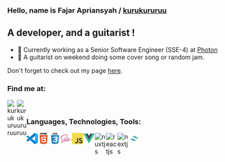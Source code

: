 ### Hello, name is Fajar Apriansyah / [kurukururuu][github]

## A developer, and a guitarist !
- 🏢 Currently working as a Senior Software Engineer (SSE-4) at [Photon][photon]
- 🎸 A guitarist on weekend doing some cover song or random jam.

Don't forget to check out my page [here](https://kurukururuu.github.io/).

### Find me at:

[<img align="left" alt="kurukururuu" fill="white" width="22px" src="https://www.iconsdb.com/icons/preview/white/instagram-6-xxl.png" />][instagram]
[<img align="left" alt="kurukururuu" width="22px" src="https://www.iconsdb.com/icons/preview/white/linkedin-3-xxl.png" />][linkedin]

<br />

### Languages, Technologies, Tools:
<img align="left" alt="vscode" width="26px" src="https://raw.githubusercontent.com/github/explore/80688e429a7d4ef2fca1e82350fe8e3517d3494d/topics/visual-studio-code/visual-studio-code.png" />
<img align="left" alt="html5" width="26px" src="https://raw.githubusercontent.com/github/explore/80688e429a7d4ef2fca1e82350fe8e3517d3494d/topics/html/html.png" />
<img align="left" alt="css" width="26px" src="https://raw.githubusercontent.com/github/explore/80688e429a7d4ef2fca1e82350fe8e3517d3494d/topics/css/css.png" />
<img align="left" alt="sass" width="26px" src="https://raw.githubusercontent.com/github/explore/80688e429a7d4ef2fca1e82350fe8e3517d3494d/topics/sass/sass.png" />
<img align="left" alt="javascript" width="26px" src="https://raw.githubusercontent.com/github/explore/80688e429a7d4ef2fca1e82350fe8e3517d3494d/topics/javascript/javascript.png" />

[<img align="left" alt="vue" width="26px" src="https://raw.githubusercontent.com/github/explore/80688e429a7d4ef2fca1e82350fe8e3517d3494d/topics/vue/vue.png" />][vuejs]
[<img align="left" alt="nuxtjs" width="26px" src="https://avatars.githubusercontent.com/u/23360933?s=64&v=4" />][nuxtjs]
[<img align="left" alt="reactjs" width="26px" src="https://github.com/kurukururuu/kurukururuu/assets/20155271/b5777373-7015-49c2-b301-6bb54e0cc678" />][reactjs]
[<img align="left" alt="nextjs" width="26px" src="https://camo.githubusercontent.com/e1e113df83e7731fdb90f6f0ab2eeb155fd1b48c27d99814dcf1c23c0acdc6a2/68747470733a2f2f6173736574732e76657263656c2e636f6d2f696d6167652f75706c6f61642f76313636323133303535392f6e6578746a732f49636f6e5f6461726b5f6261636b67726f756e642e706e67" />][nextjs]
[<img align="left" alt="tailwindcss" width="26px" src="https://raw.githubusercontent.com/github/explore/80688e429a7d4ef2fca1e82350fe8e3517d3494d/topics/tailwind/tailwind.png" />][tailwindcss]

<br />
<br />

[github]: https://github.com/kurukururuu
[photon]: https://www.photon.com/
[linkedin]: https://www.linkedin.com/in/fajar-apriansyah-009966130/
[instagram]: https://www.instagram.com/_fajar.apri_/
[vuejs]: https://vuejs.org/
[reactjs]: https://react.dev/
[nextjs]: https://nextjs.org/
[nuxtjs]: https://nuxtjs.org/
[tailwindcss]: https://tailwindcss.com/
